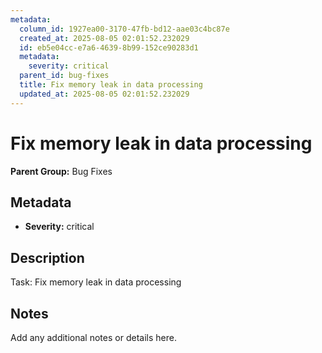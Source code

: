 ```yaml
---
metadata:
  column_id: 1927ea00-3170-47fb-bd12-aae03c4bc87e
  created_at: 2025-08-05 02:01:52.232029
  id: eb5e04cc-e7a6-4639-8b99-152ce90283d1
  metadata:
    severity: critical
  parent_id: bug-fixes
  title: Fix memory leak in data processing
  updated_at: 2025-08-05 02:01:52.232029
---
```


# Fix memory leak in data processing

**Parent Group:** Bug Fixes

## Metadata
- **Severity:** critical

## Description
Task: Fix memory leak in data processing

## Notes
Add any additional notes or details here.
